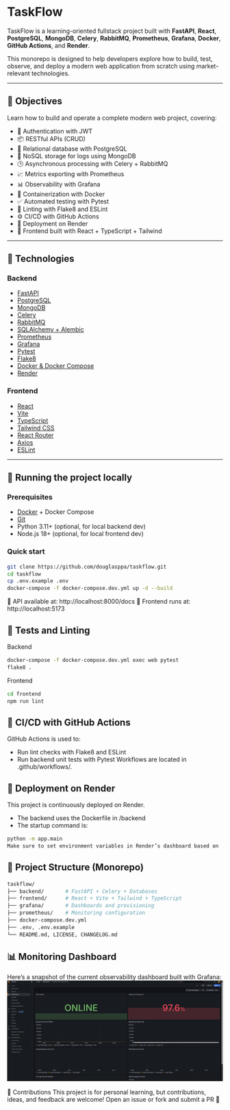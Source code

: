 # TaskFlow

TaskFlow is a learning-oriented fullstack project built with **FastAPI**, **React**, **PostgreSQL**, **MongoDB**, **Celery**, **RabbitMQ**, **Prometheus**, **Grafana**, **Docker**, **GitHub Actions**, and **Render**.

This monorepo is designed to help developers explore how to build, test, observe, and deploy a modern web application from scratch using market-relevant technologies.

---

## 🌟 Objectives

Learn how to build and operate a complete modern web project, covering:

- 🔐 Authentication with JWT
- 📦 RESTful APIs (CRUD)
- 🧠 Relational database with PostgreSQL
- 📄 NoSQL storage for logs using MongoDB
- 🕒 Asynchronous processing with Celery + RabbitMQ
- 📈 Metrics exporting with Prometheus
- 📊 Observability with Grafana
- 🐳 Containerization with Docker
- ✅ Automated testing with Pytest
- 🧹 Linting with Flake8 and ESLint
- ⚙️ CI/CD with GitHub Actions
- 🚀 Deployment on Render
- 🎨 Frontend built with React + TypeScript + Tailwind

---

## 🧰 Technologies

### Backend

- [FastAPI](https://fastapi.tiangolo.com/)
- [PostgreSQL](https://www.postgresql.org/)
- [MongoDB](https://www.mongodb.com/)
- [Celery](https://docs.celeryq.dev/)
- [RabbitMQ](https://www.rabbitmq.com/)
- [SQLAlchemy + Alembic](https://www.sqlalchemy.org/)
- [Prometheus](https://prometheus.io/)
- [Grafana](https://grafana.com/)
- [Pytest](https://docs.pytest.org/)
- [Flake8](https://flake8.pycqa.org/)
- [Docker & Docker Compose](https://www.docker.com/)
- [Render](https://render.com/)

### Frontend

- [React](https://react.dev/)
- [Vite](https://vitejs.dev/)
- [TypeScript](https://www.typescriptlang.org/)
- [Tailwind CSS](https://tailwindcss.com/)
- [React Router](https://reactrouter.com/)
- [Axios](https://axios-http.com/)
- [ESLint](https://eslint.org/)

---

## 🚀 Running the project locally

### Prerequisites

- [Docker](https://www.docker.com/) + Docker Compose
- [Git](https://git-scm.com/)
- Python 3.11+ (optional, for local backend dev)
- Node.js 18+ (optional, for local frontend dev)

### Quick start

```bash
git clone https://github.com/douglasppa/taskflow.git
cd taskflow
cp .env.example .env
docker-compose -f docker-compose.dev.yml up -d --build
```

🧪 API available at: http://localhost:8000/docs
🎨 Frontend runs at: http://localhost:5173

## 🧪 Tests and Linting
Backend
```bash
docker-compose -f docker-compose.dev.yml exec web pytest
flake8 .
```
Frontend
```bash
cd frontend
npm run lint
```

## 🔁 CI/CD with GitHub Actions
GitHub Actions is used to:
* Run lint checks with Flake8 and ESLint
* Run backend unit tests with Pytest
Workflows are located in .github/workflows/.

## 🚢 Deployment on Render
This project is continuously deployed on Render.
* The backend uses the Dockerfile in /backend
* The startup command is:
```bash
python -m app.main
Make sure to set environment variables in Render’s dashboard based on .env.example.
```

## 🧭 Project Structure (Monorepo)
```bash
taskflow/
├── backend/       # FastAPI + Celery + Databases
├── frontend/      # React + Vite + Tailwind + TypeScript
├── grafana/       # Dashboards and provisioning
├── prometheus/    # Monitoring configuration
├── docker-compose.dev.yml
├── .env, .env.example
└── README.md, LICENSE, CHANGELOG.md
```

## 📊 Monitoring Dashboard
Here’s a snapshot of the current observability dashboard built with Grafana:
![Grafana Dashboard](backend/assets/grafana-dashboard.png)

🤝 Contributions
This project is for personal learning, but contributions, ideas, and feedback are welcome! Open an issue or fork and submit a PR 🚀
